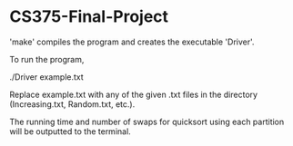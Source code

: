 # CS375-Final-Project
'make' compiles the program and creates the executable 'Driver'.

To run the program,

./Driver example.txt

Replace example.txt with any of the given .txt files in the directory (Increasing.txt, Random.txt, etc.).

The running time and number of swaps for quicksort using each partition will be outputted to the terminal.
